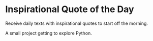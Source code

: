 # Inspirational Quote of the Day

Receive daily texts with inspirational quotes to start off the morning.

A small project getting to explore Python.
